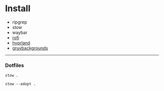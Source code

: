 # Install

- ripgrep
- stow
- waybar 
- [rofi](https://github.com/davatorium/rofi/blob/next/doc/rofi-theme.5.markdown)
- [hyprland](https://wiki.hyprland.org/Getting-Started/Master-Tutorial)
- [gruvbackgrounds](https://gruvbox-wallpapers.pages.dev/)
___
### Dotfiles
```
stow .
```

```
stow --adopt .
```
